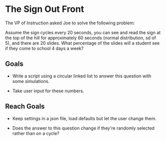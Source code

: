 # The Sign Out Front

The VP of Instruction asked Joe to solve the following problem:

Assume the sign cycles every 20 seconds, you can see and read the sign at the top of the hill for approximately 60 seconds (normal distribution, sd of 5), and there are 20 slides. What percentage of the slides will a student see if they come to school 4 days a week?

## Goals

- Write a script using a circular linked list to answer this question with some simulations.

- Take user input for these numbers.

## Reach Goals

- Keep settings in a json file, load defaults but let the user change them.

- Does the answer to this question change if they're randomly selected rather than on a cycle?
